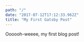 ```yaml
---
path: "/"
date: "2017-07-12T17:12:33.962Z"
title: "My First Gatsby Post"
---
```


Oooooh-weeee, my first blog post!
